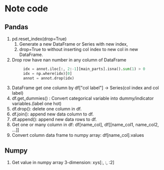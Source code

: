 
# Note code
## Pandas
1. pd.reset_index(drop=True)
   1. Generate a new DataFrame or Series with new index, 
   2. drop=True to without inserting col index to new col in new DataFrame.
2. Drop row have nan number in any column of DataFrame
   ```python
        idx = annot.iloc[:, 2:-1][main_parts].isna().sum(1) > 0
        idx = np.where(idx)[0]
        annot = annot.drop(idx)
   ```
3. DataFrame get one column by df["col label"] -> Series(col index and col label)
4. df.get_dummies() : Convert categorical variable into dummy/indicator variables.(label one hot)
5. df.drop(): delete one column in df.
6. df.join(): append new data column to df.
6. df.append(): append new data rows to df.
7. Get one or many column in df: df[name_col], df[[name_col1, name_col2, ...]]
8. Convert column data frame to numpy array: df[name_col].values
## Numpy
1. Get value in numpy array 3-dimension: xys[:, :, :2]